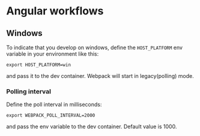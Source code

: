 # Angular workflows

## Windows

To indicate that you develop on windows, define the `HOST_PLATFORM` env variable in your environment like this:

`export HOST_PLATFORM=win`

and pass it to the dev container. Webpack will start in legacy(polling) mode.

### Polling interval

Define the poll interval in milliseconds:

`export WEBPACK_POLL_INTERVAL=2000`

and pass the env variable to the dev container. Default value is 1000.
